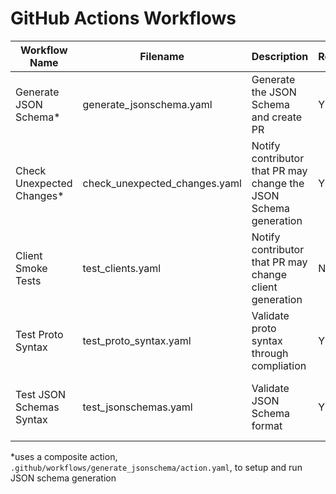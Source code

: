 # GitHub Actions Workflows

| Workflow Name | Filename | Description | Required | Triggers |
| -- | -- | -- | -- | -- |
| Generate JSON Schema*     | generate_jsonschema.yaml      | Generate the JSON Schema and create PR | Y | Push:main (*) |
| Check Unexpected Changes* | check_unexpected_changes.yaml | Notify contributor that PR may change the JSON Schema generation | Y | PR (*) |
| Client Smoke Tests        | test_clients.yaml             | Notify contributor that PR may change client generation | N | PR (proto/* \| third_party/* \| testdata/* \| workflow) |
| Test Proto Syntax         | test_proto_syntax.yaml        | Validate proto syntax through compliation | Y | PR (proto/* \| third_party/* \| scripts/* \| tools/* \| workflow) |
| Test JSON Schemas Syntax     | test_jsonschemas.yaml     | Validate JSON Schema format | Y | PR (jsonschema/* \| scripts/* \| tools/* \| workflow) |

*uses a composite action, `.github/workflows/generate_jsonschema/action.yaml`, to setup and run JSON schema generation